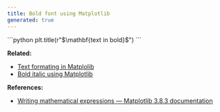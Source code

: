 ```yaml
---
title: Bold font using Matplotlib
generated: true
---
```


<div markdown="1" class="ans">
```python
plt.title(r"$\mathbf{text in bold}$")
```
</div>

**Related:**
- [Text formating in Matplolib](/en-US/matplotlib/text-formating)
- [Bold italic using Matplotlib](/en-US/matplotlib/bold-italic-texts)

**References:**
- [Writing mathematical expressions — Matplotlib 3.8.3 documentation](https://matplotlib.org/stable/users/explain/text/mathtext.html)
